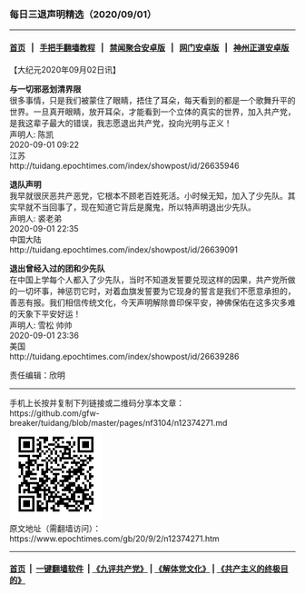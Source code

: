 ### 每日三退声明精选（2020/09/01）
------------------------

#### [首页](https://github.com/gfw-breaker/banned-news1/blob/master/README.md) &nbsp;&nbsp;|&nbsp;&nbsp; [手把手翻墙教程](https://github.com/gfw-breaker/guides/wiki) &nbsp;&nbsp;|&nbsp;&nbsp; [禁闻聚合安卓版](https://github.com/gfw-breaker/bn-android) &nbsp;&nbsp;|&nbsp;&nbsp; [网门安卓版](https://github.com/oGate2/oGate) &nbsp;&nbsp;|&nbsp;&nbsp; [神州正道安卓版](https://github.com/SzzdOgate/update) 



<div class="post_content" id="artbody" itemprop="articleBody">
 <!-- article content begin -->
 <p>
  【大纪元2020年09月02日讯】
 </p>
 <p>
  <strong>
   与一切邪恶划清界限
  </strong>
  <br/>
  很多事情，只是我们被蒙住了眼睛，捂住了耳朵，每天看到的都是一个歌舞升平的世界。一旦真开眼睛，放开耳朵，才能看到一个立体的真实的世界，加入共产党，是我这辈子最大的错误，我志愿退出共产党，投向光明与正义！
  <br/>
  声明人: 陈凯
  <br/>
  2020-09-01 09:22
  <br/>
  江苏
  <br/>
  http://tuidang.epochtimes.com/index/showpost/id/26635946
 </p>
 <p>
  <strong>
   退队声明
  </strong>
  <br/>
  我早就很厌恶共产恶党，它根本不顾老百姓死活。小时候无知，加入了少先队。其实早就不当回事了，现在知道它背后是魔鬼，所以特声明退出少先队。
  <br/>
  声明人: 裘老弟
  <br/>
  2020-09-01 22:35
  <br/>
  中国大陆
  <br/>
  http://tuidang.epochtimes.com/index/showpost/id/26639091
 </p>
 <p>
  <strong>
   退出曾经入过的团和少先队
  </strong>
  <br/>
  在中国上学每个人都入了少先队，当时不知道发誓要兑现这样的因果，共产党所做的一切坏事，神惩罚它时，对着血旗发誓要为它现身的誓言是我们不愿意承担的，善恶有报。我们相信传统文化，今天声明解除兽印保平安，神佛保佑在这多灾多难的天象下平安好运！
  <br/>
  声明人: 雪松 帅帅
  <br/>
  2020-09-01 23:36
  <br/>
  美国
  <br/>
  http://tuidang.epochtimes.com/index/showpost/id/26639286
 </p>
 <p>
  责任编辑：欣明
 </p>
 <!-- article content end -->
 <div id="below_article_ad">
 </div>
</div>

<hr/>
手机上长按并复制下列链接或二维码分享本文章：<br/>
https://github.com/gfw-breaker/tuidang/blob/master/pages/nf3104/n12374271.md <br/>
<a href='https://github.com/gfw-breaker/tuidang/blob/master/pages/nf3104/n12374271.md'><img src='https://github.com/gfw-breaker/tuidang/blob/master/pages/nf3104/n12374271.md.png'/></a> <br/>
原文地址（需翻墙访问）：https://www.epochtimes.com/gb/20/9/2/n12374271.htm


------------------------
#### [首页](https://github.com/gfw-breaker/banned-news/blob/master/README.md) &nbsp;|&nbsp; [一键翻墙软件](https://github.com/gfw-breaker/nogfw/blob/master/README.md) &nbsp;| [《九评共产党》](https://github.com/gfw-breaker/9ping.md/blob/master/README.md#九评之一评共产党是什么) | [《解体党文化》](https://github.com/gfw-breaker/jtdwh.md/blob/master/README.md) | [《共产主义的终极目的》](https://github.com/gfw-breaker/gczydzjmd.md/blob/master/README.md)


<img src='http://gfw-breaker.win/tuidang/pages/nf3104/n12374271.md' width='0px' height='0px'/>